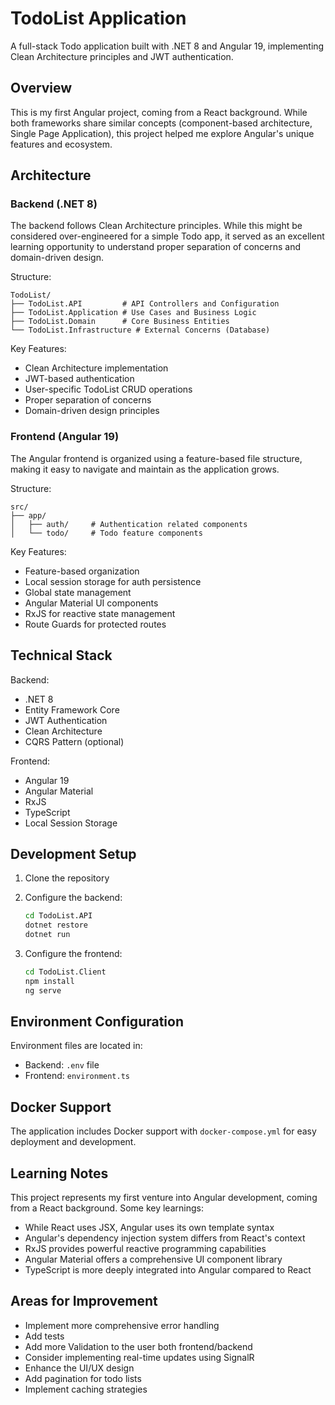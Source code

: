 # TodoList Application

A full-stack Todo application built with .NET 8 and Angular 19, implementing Clean Architecture principles and JWT authentication.

## Overview

This is my first Angular project, coming from a React background. While both frameworks share similar concepts (component-based architecture, Single Page Application), this project helped me explore Angular's unique features and ecosystem.

## Architecture

### Backend (.NET 8)

The backend follows Clean Architecture principles. While this might be considered over-engineered for a simple Todo app, it served as an excellent learning opportunity to understand proper separation of concerns and domain-driven design.

Structure:
```
TodoList/
├── TodoList.API         # API Controllers and Configuration
├── TodoList.Application # Use Cases and Business Logic
├── TodoList.Domain      # Core Business Entities
└── TodoList.Infrastructure # External Concerns (Database)
```

Key Features:
- Clean Architecture implementation
- JWT-based authentication
- User-specific TodoList CRUD operations
- Proper separation of concerns
- Domain-driven design principles

### Frontend (Angular 19)

The Angular frontend is organized using a feature-based file structure, making it easy to navigate and maintain as the application grows.

Structure:
```
src/
├── app/
│   ├── auth/     # Authentication related components
│   └── todo/     # Todo feature components
```

Key Features:
- Feature-based organization
- Local session storage for auth persistence
- Global state management
- Angular Material UI components
- RxJS for reactive state management
- Route Guards for protected routes

## Technical Stack

Backend:
- .NET 8
- Entity Framework Core
- JWT Authentication
- Clean Architecture
- CQRS Pattern (optional)

Frontend:
- Angular 19
- Angular Material
- RxJS
- TypeScript
- Local Session Storage

## Development Setup

1. Clone the repository
2. Configure the backend:
   ```bash
   cd TodoList.API
   dotnet restore
   dotnet run
   ```

3. Configure the frontend:
   ```bash
   cd TodoList.Client
   npm install
   ng serve
   ```

## Environment Configuration

Environment files are located in:
- Backend: `.env` file
- Frontend: `environment.ts`

## Docker Support

The application includes Docker support with `docker-compose.yml` for easy deployment and development.

## Learning Notes

This project represents my first venture into Angular development, coming from a React background. Some key learnings:

- While React uses JSX, Angular uses its own template syntax
- Angular's dependency injection system differs from React's context
- RxJS provides powerful reactive programming capabilities
- Angular Material offers a comprehensive UI component library
- TypeScript is more deeply integrated into Angular compared to React

## Areas for Improvement

- Implement more comprehensive error handling
- Add tests
- Add more Validation to the user both frontend/backend
- Consider implementing real-time updates using SignalR
- Enhance the UI/UX design
- Add pagination for todo lists
- Implement caching strategies

